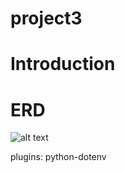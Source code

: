 # project3

# Introduction

# ERD
![alt text](https://i.imgur.com/Od3mFNU.png)


plugins:
python-dotenv
